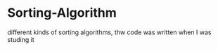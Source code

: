 # Sorting-Algorithm
different kinds of sorting algorithms, thw code was written when I was studing it
